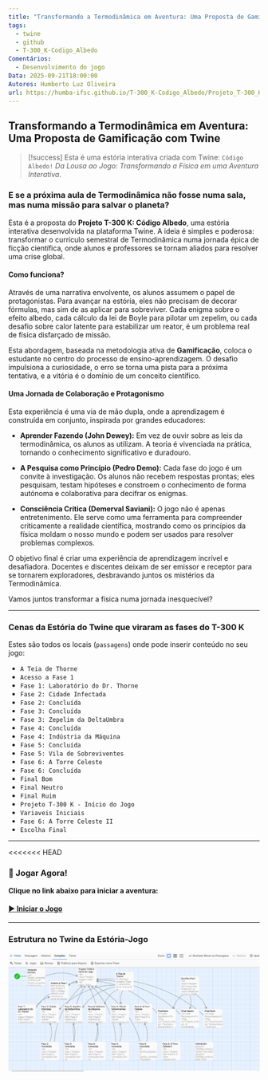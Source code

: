 ```yaml
---
title: "Transformando a Termodinâmica em Aventura: Uma Proposta de Gamificação com Twine"
tags:
  - twine
  - github
  - T-300_K-Codigo_Albedo
Comentários:
  - Desenvolvimento do jogo
Data: 2025-09-21T18:00:00
Autores: Humberto Luz Oliveira
url: https://humba-ifsc.github.io/T-300_K-Codigo_Albedo/Projeto_T-300_K_Codigo_Albedo.html
---
```

## Transformando a Termodinâmica em Aventura: Uma Proposta de Gamificação com Twine

 > [!success] Esta é uma estória interativa criada com Twine: `Código Albedo!`
> _Da Lousa ao Jogo: Transformando a Física em uma Aventura Interativa_.

### E se a próxima aula de Termodinâmica não fosse numa sala, mas numa missão para salvar o planeta?

Esta é a proposta do **Projeto T-300 K: Código Albedo**, uma estória interativa desenvolvida na plataforma Twine. A ideia é simples e poderosa: transformar o currículo semestral de Termodinâmica numa jornada épica de ficção científica, onde alunos e professores se tornam aliados para resolver uma crise global.

#### Como funciona?

Através de uma narrativa envolvente, os alunos assumem o papel de protagonistas. Para avançar na estória, eles não precisam de decorar fórmulas, mas sim de as aplicar para sobreviver. Cada enigma sobre o efeito albedo, cada cálculo da lei de Boyle para pilotar um zepelim, ou cada desafio sobre calor latente para estabilizar um reator, é um problema real de física disfarçado de missão.

Esta abordagem, baseada na metodologia ativa de **Gamificação**, coloca o estudante no centro do processo de ensino-aprendizagem. O desafio impulsiona a curiosidade, o erro se torna uma pista para a próxima tentativa, e a vitória é o domínio de um conceito científico.

#### Uma Jornada de Colaboração e Protagonismo

Esta experiência é uma via de mão dupla, onde a aprendizagem é construída em conjunto, inspirada por grandes educadores:

- **Aprender Fazendo (John Dewey):** Em vez de ouvir sobre as leis da termodinâmica, os alunos as utilizam. A teoria é vivenciada na prática, tornando o conhecimento significativo e duradouro.
    
- **A Pesquisa como Princípio (Pedro Demo):** Cada fase do jogo é um convite à investigação. Os alunos não recebem respostas prontas; eles pesquisam, testam hipóteses e constroem o conhecimento de forma autónoma e colaborativa para decifrar os enigmas.
    
- **Consciência Crítica (Demerval Saviani):** O jogo não é apenas entretenimento. Ele serve como uma ferramenta para compreender criticamente a realidade científica, mostrando como os princípios da física moldam o nosso mundo e podem ser usados para resolver problemas complexos.
    

O objetivo final é criar uma experiência de aprendizagem incrível e desafiadora. Docentes e discentes deixam de ser emissor e receptor para se tornarem exploradores, desbravando juntos os mistérios da Termodinâmica.

Vamos juntos transformar a física numa jornada inesquecível?

---

### Cenas da Estória do Twine que viraram as fases do T-300 K

Estes são todos os locais (`passagens`) onde pode inserir conteúdo no seu jogo:

*   `A Teia de Thorne`
*   `Acesso a Fase 1`
*   `Fase 1: Laboratório do Dr. Thorne`
*   `Fase 2: Cidade Infectada`
*   `Fase 2: Concluída`
*   `Fase 3: Concluída`
*   `Fase 3: Zepelim da DeltaUmbra`
*   `Fase 4: Concluída`
*   `Fase 4: Indústria da Máquina`
*   `Fase 5: Concluída`
*   `Fase 5: Vila de Sobreviventes`
*   `Fase 6: A Torre Celeste`
*   `Fase 6: Concluída`
*   `Final Bom`
*   `Final Neutro`
*   `Final Ruim`
*   `Projeto T-300 K - Início do Jogo`
*   `Variaveis Iniciais`
*   `Fase 6: A Torre Celeste II`
*   `Escolha Final`

---

<<<<<<< HEAD
### 🚀 Jogar Agora!

**Clique no link abaixo para iniciar a aventura:**

#### [▶ Iniciar o Jogo](https://humba-ifsc.github.io/T-300_K-Codigo_Albedo/Projeto_T-300_K_Codigo_Albedo.html)

---

### Estrutura no Twine da Estória-Jogo

![Mapa da Estória do Jogo no Twine](/img/Mapa_Game_Twine.png)
